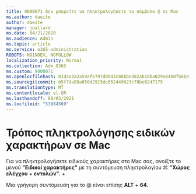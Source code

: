 ```yaml
---
title: 9000071 δεν μπορείτε να πληκτρολογήσετε το σύμβολο @ σε Mac
ms.author: daeite
author: daeite
manager: joallard
ms.date: 04/21/2020
ms.audience: Admin
ms.topic: article
ms.service: o365-administration
ROBOTS: NOINDEX, NOFOLLOW
localization_priority: Normal
ms.collection: Adm_O365
ms.custom: 9000071
ms.openlocfilehash: 01d4a3a2a59afe797d8b43c86bbe382ab19ba029a64b0f66be11201201b9d319
ms.sourcegitcommit: b5f7da89a650d2915dc652449623c78be6247175
ms.translationtype: MT
ms.contentlocale: el-GR
ms.lasthandoff: 08/05/2021
ms.locfileid: "53984569"
---
```

# <a name="how-to-type-special-characters-on-a-mac"></a>Τρόπος πληκτρολόγησης ειδικών χαρακτήρων σε Mac

Για να πληκτρολογήσετε ειδικούς χαρακτήρες στο Mac σας, ανοίξτε το μενού **"Ειδικοί χαρακτήρες"** με τη συντόμευση πληκτρολογίου ⌘ **"Χώρος ελέγχου**  +  **εντολών".**  +  

Μια γρήγορη συντόμευση για το @ είναι επίσης **ALT**  +  **64.**